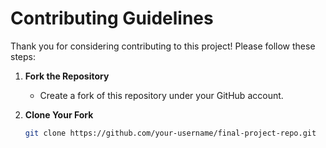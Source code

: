 # Contributing Guidelines

Thank you for considering contributing to this project! Please follow these steps:

1. **Fork the Repository**
   - Create a fork of this repository under your GitHub account.

2. **Clone Your Fork**
   ```bash
   git clone https://github.com/your-username/final-project-repo.git
